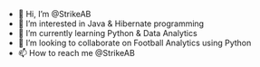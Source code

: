 - 👋 Hi, I’m @StrikeAB
- 👀 I’m interested in Java & Hibernate programming
- 🌱 I’m currently learning Python & Data Analytics
- 💞️ I’m looking to collaborate on Football Analytics using Python
- 📫 How to reach me @StrikeAB

<!---
StrikeAB/StrikeAB is a ✨ special ✨ repository because its `README.md` (this file) appears on your GitHub profile.
You can click the Preview link to take a look at your changes.
--->
